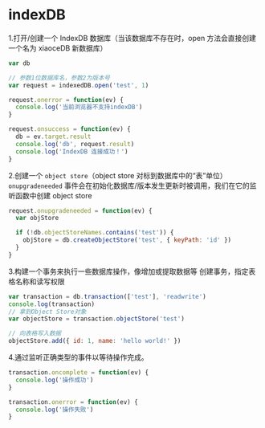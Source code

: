 # indexDB

1.打开/创建一个 IndexDB 数据库（当该数据库不存在时，open 方法会直接创建一个名为 xiaoceDB 新数据库）

```js
var db

// 参数1位数据库名，参数2为版本号
var request = indexedDB.open('test', 1)

request.onerror = function(ev) {
  console.log('当前浏览器不支持indexDB')
}

request.onsuccess = function(ev) {
  db = ev.target.result
  console.log('db', request.result)
  console.log('IndexDB 连接成功！')
}
```

2.创建一个 `object store`（object store 对标到数据库中的“表”单位）
`onupgradeneeded` 事件会在初始化数据库/版本发生更新时被调用，我们在它的监听函数中创建 object store

```js
request.onupgradeneeded = function(ev) {
  var objStore

  if (!db.objectStoreNames.contains('test')) {
    objStore = db.createObjectStore('test', { keyPath: 'id' })
  }
}
```

3.构建一个事务来执行一些数据库操作，像增加或提取数据等
创建事务，指定表格名称和读写权限

```js
var transaction = db.transaction(['test'], 'readwrite')
console.log(transaction)
// 拿到Object Store对象
var objectStore = transaction.objectStore('test')

// 向表格写入数据
objectStore.add({ id: 1, name: 'hello world!' })
```

4.通过监听正确类型的事件以等待操作完成。

```js
transaction.oncomplete = function(ev) {
  console.log('操作成功')
}

transaction.onerror = function(ev) {
  console.log('操作失败')
}
```
